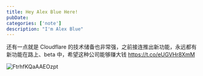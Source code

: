 ```yaml
---
title: Hey Alex Blue Here!
pubDate: 
categories: ['note']
description: "I'm Alex Blue"
---
```


还有一点就是 Cloudflare 的技术储备也非常强，之前接连推出新功能，永远都有新功能在路上、beta 中，希望这种公司能够赚大钱 https://t.co/eUGVHr8XmM

![FtrhfKQaAAEOzpt](./attachments/bafkreidr3olzy363tj7poblwythxcfx76yzpneclbe4pcwayns4pmzz7qa)